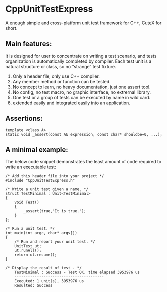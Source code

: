 # CppUnitTestExpress
 A enough simple and cross-platform unit test framework for C++, CuteX for short.
 
## Main features:

It is designed for user to concentrate on writing a test scenario, and tests organization is automatically completed by compiler. Each test unit is a natural structure or class, so no “strange” test fixture.

1. Only a header file, only use C++ compiler.
2. Any member method or function can be tested.
3. No concept to learn, no heavy documentation, just one assert tool.
4. No config, no test macro, no graphic interface, no extrernal library.
5. One test or a group of tests can be executed by name in wild card.
6. extended easily and integrated easily into an application.

## Assertions:
```
template <class A>
static void _assert(const A& expression, const char* shouldbe=0, ...);
```
## A minimal example:

The below code snippet demonstrates the least amount of code required to write an executable test: 
```
/* Add this header file into your project */
#include "CppUnitTestExpress.h"

/* Write a unit test given a name. */
struct TestMinimal : Unit<TestMinimal>
{
	void Test()
	{
		_assert(true,"It is true.");
	}
};

/* Run a unit test. */
int main(int argc, char* argv[])
{
	/* Run and report your unit test. */
	UnitTest ut;
	ut.runAll();
	return ut.resume();
}

/* Display the result of test . */
	TestMinimal : Success - Test OK, time elapsed 3953976 us
	----------------------------------------
	Executed: 1 unit(s), 3953976 us
	Resulted: Success
```
